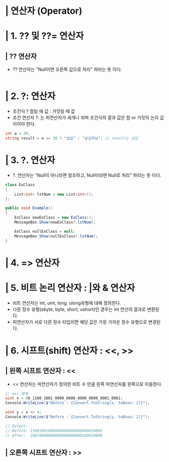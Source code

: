 # | 연산자 (Operator)
# | 1. ?? 및 ??= 연산자
## | ?? 연산자
- ?? 연산자는 "Null이면 오른쪽 값으로 처리" 하라는 뜻 이다.
```cs

``` 

# | 2. ?: 연산자 
- 조건식 ? 참일 때 값 : 거짓일 때 값 
- 조건 연산자 ?: 는 피연산자가 세개나 되며 조건식의 결과 값은 참 or 거짓의 논리 값이어야 한다. 
```cs
int a = 30;
string result = a == 30 ? "삼십" : "삼십아님"; // result는 삼십 
```


# | 3. ?. 연산자
- ?. 연산자는 "Null이 아니라면 참조하고, Null이라면 Null로 처리" 하라는 뜻 이다.
```cs
class ExClass
{
    List<int> lstNum = new List<int>();
};

public void Example()
{
    ExClass newExClass = new ExClass();
    MessageBox.Show(newExClass?.lstNum);

    ExClass nullExClass = null;
    MessageBox.Show(nullExClass?.lstNum);
}
```

# | 4. => 연산자 


# | 5. 비트 논리 연산자 : |와 & 연산자
- 비트 연산자는 int, uint, long. ulong유형에 대해 정의한다.
- 다른 정수 유형(sbyte, byte, short, ushort)인 경우는 int 연산의 결과로 변환된다. 
- 피연산자가 서로 다른 정수 타입이면 해당 값은 가장 가까운 정수 유형으로 변경된다.

# | 6. 시프트(shift) 연산자 : <<, >>
## | 왼쪽 시프트 연산자 : <<
- << 연산자는 피연산자가 정의한 비트 수 만큼 왼쪽 피연산자를 왼쪽으로 이동한다. 
```cs
// ex) 예제
uint x = 0b_1100_1001_0000_0000_0000_0000_0001_0001;
Console.WriteLine($"Before : {Convert.ToString(x, toBase: 2)}");

uint y = x << 4;
Console.WriteLine($"Before : {Convert.ToString(y, toBase: 2)}");

// Output:
// Before: 11001001000000000000000000010001
// After:  10010000000000000000000100010000
```

## | 오른쪽 시프트 연산자 : >> 

